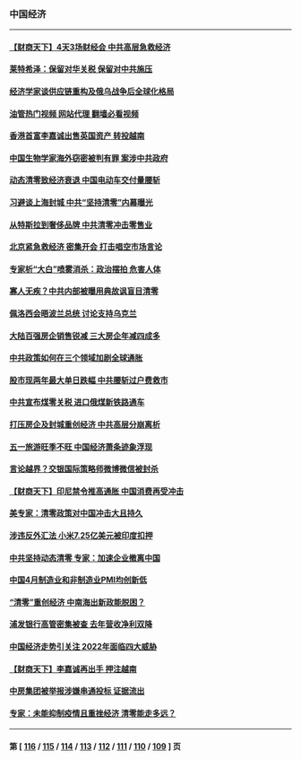 ### 中国经济
---
#### [【财商天下】4天3场财经会 中共高层急救经济](../../pages/ncid283/n13726454.md?05040845) 
#### [莱特希泽：保留对华关税 保留对中共施压](../../pages/ncid283/n13726477.md?05040845) 
#### [经济学家谈供应链重构及俄乌战争后全球化格局](../../pages/ncid283/n13726344.md?05040845) 
#### [油管热门视频 网站代理 翻墙必看视频](http://209.222.30.114:81/youtube.html?05040845)
#### [香港首富李嘉诚出售英国资产 转投越南](../../pages/ncid283/n13726332.md?05040845) 
#### [中国生物学家海外窃密被判有罪 案涉中共政府](../../pages/ncid283/n13726188.md?05040845) 
#### [动态清零致经济衰退 中国电动车交付量腰斩](../../pages/ncid283/n13725713.md?05040845) 
#### [习避谈上海封城 中共“坚持清零”内幕曝光](../../pages/ncid283/n13725471.md?05040845) 
#### [从特斯拉到奢侈品牌 中共清零冲击零售业](../../pages/ncid283/n13725698.md?05040845) 
#### [北京紧急救经济 密集开会 打击唱空市场言论](../../pages/ncid283/n13725645.md?05040845) 
#### [专家析“大白”喷雾消杀：政治摆拍 危害人体](../../pages/ncid283/n13725685.md?05040845) 
#### [寡人无疾？中共内部被曝用典故讽盲目清零](../../pages/ncid283/n13725594.md?05040845) 
#### [佩洛西会晤波兰总统 讨论支持乌克兰](../../pages/ncid283/n13725544.md?05040845) 
#### [大陆百强房企销售锐减 三大房企年减四成多](../../pages/ncid283/n13725322.md?05040845) 
#### [中共政策如何在三个领域加剧全球通胀](../../pages/ncid283/n13725102.md?05040845) 
#### [股市现两年最大单日跌幅 中共腰斩过户费救市](../../pages/ncid283/n13724837.md?05040845) 
#### [中共宣布煤零关税 进口俄煤新铁路通车](../../pages/ncid283/n13724873.md?05040845) 
#### [打压房企及封城重创经济 中共高层分崩离析](../../pages/ncid283/n13724872.md?05040845) 
#### [五一旅游旺季不旺 中国经济萧条迹象浮现](../../pages/ncid283/n13724856.md?05040845) 
#### [言论越界？交银国际策略师微博微信被封杀](../../pages/ncid283/n13724757.md?05040845) 
#### [【财商天下】印尼禁令推高通胀 中国消费再受冲击](../../pages/ncid283/n13724191.md?05040845) 
#### [美专家：清零政策对中国冲击大且持久](../../pages/ncid283/n13724236.md?05040845) 
#### [涉违反外汇法 小米7.25亿美元被印度扣押](../../pages/ncid283/n13724194.md?05040845) 
#### [中共坚持动态清零 专家：加速企业撤离中国](../../pages/ncid283/n13724014.md?05040845) 
#### [中国4月制造业和非制造业PMI均创新低](../../pages/ncid283/n13723801.md?05040845) 
#### [“清零”重创经济 中南海出新政能脱困？](../../pages/ncid283/n13723520.md?05040845) 
#### [浦发银行高管密集被查 去年营收净利双降](../../pages/ncid283/n13723731.md?05040845) 
#### [中国经济走势引关注 2022年面临四大威胁](../../pages/ncid283/n13723658.md?05040845) 
#### [【财商天下】李嘉诚再出手 押注越南](../../pages/ncid283/n13723603.md?05040845) 
#### [中房集团被举报涉嫌串通投标 证据流出](../../pages/ncid283/n13723611.md?05040845) 
#### [专家：未能抑制疫情且重挫经济 清零能走多远？](../../pages/ncid283/n13723499.md?05040845) 

---
#### 第 [ [116](./116.md?05040845) / [115](./115.md?05040845) / [114](./114.md?05040845) / [113](./113.md?05040845) / [112](./112.md?05040845) / [111](./111.md?05040845) / [110](./110.md?05040845) / [109](./109.md?05040845) ] 页

